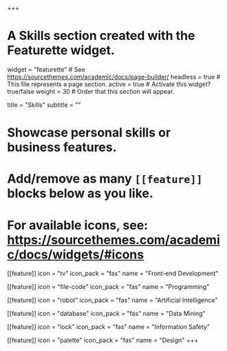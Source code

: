 +++
# A Skills section created with the Featurette widget.
widget = "featurette"  # See https://sourcethemes.com/academic/docs/page-builder/
headless = true  # This file represents a page section.
active = true  # Activate this widget? true/false
weight = 30  # Order that this section will appear.

title = "Skills"
subtitle = ""

# Showcase personal skills or business features.
# 
# Add/remove as many `[[feature]]` blocks below as you like.
# 
# For available icons, see: https://sourcethemes.com/academic/docs/widgets/#icons

[[feature]]
  icon = "tv"
  icon_pack = "fas"
  name = "Front-end Development"
  
[[feature]]
  icon = "file-code"
  icon_pack = "fas"
  name = "Programming"
  
[[feature]]
  icon = "robot"
  icon_pack = "fas"
  name = "Artificial Intelligence"

[[feature]]
  icon = "database"
  icon_pack = "fas"
  name = "Data Mining"
  
[[feature]]
  icon = "lock"
  icon_pack = "fas"
  name = "Information Safety"
  
[[feature]]
  icon = "palette"
  icon_pack = "fas"
  name = "Design"
+++
